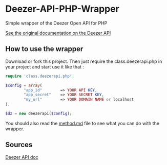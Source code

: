 Deezer-API-PHP-Wrapper
======================

Simple wrapper of the Deezer Open API for PHP

[See the original documentation on the Deezer API](http://developers.deezer.com)

How to use the wrapper
---------------------

Download or fork this project. Then just require the class.deezerapi.php in your project and start use it like that :

````php
require 'class.deezerapi.php';

$config = array(
        "app_id"        => YOUR API KEY,
        "app_secret"    => YOUR SECRET KEY,
        "my_url"        => YOUR DOMAIN NAME or localhost
);

$dz = new deezerapi($config);
````

You should also read the [method.md](https://github.com/croustibat/Deezer-API-PHP-Wrapper/blob/master/method.md) file to see what you can do with the wrapper. 

Sources
---------------------
[Deezer API doc](http://developers.deezer.com)
